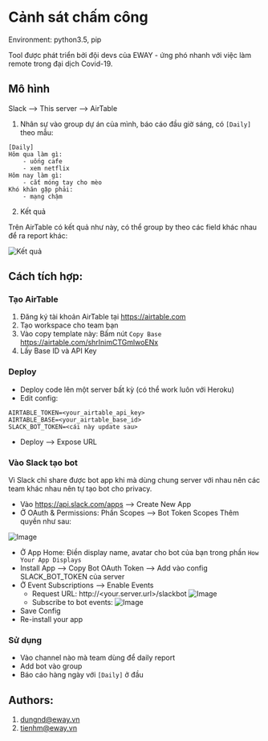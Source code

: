 # Cảnh sát chấm công

Environment: python3.5, pip

Tool được phát triển bởi đội devs của EWAY - ứng phó nhanh với việc làm remote 
trong đại dịch Covid-19.

## Mô hình

Slack --> This server --> AirTable

1. Nhân sự vào group dự án của mình, báo cáo đầu giờ sáng, có `[Daily]` theo mẫu:

```
[Daily]
Hôm qua làm gì:
    - uống cafe
    - xem netflix
Hôm nay làm gì:
    - cắt móng tay cho mèo
Khó khăn gặp phải:
    - mạng chậm
```

2. Kết quả

Trên AirTable có kết quả như này, có thể group by theo các field khác nhau để
ra report khác:

![Kết quả](https://i.imgur.com/LjcbJyi.png)


## Cách tích hợp:

### Tạo AirTable

1. Đăng ký tài khoản AirTable tại https://airtable.com
2. Tạo workspace cho team bạn
3. Vào copy template này: Bấm nút `Copy Base` https://airtable.com/shrInimCTGmlwoENx
4. Lấy Base ID và API Key 

### Deploy

- Deploy code lên một server bất kỳ (có thể work luôn với Heroku)
- Edit config:

```
AIRTABLE_TOKEN=<your_airtable_api_key>
AIRTABLE_BASE=<your_airtable_base_id>
SLACK_BOT_TOKEN=<cái này update sau>
```

- Deploy --> Expose URL

### Vào Slack tạo bot

Vì Slack chỉ share được bot app khi mà dùng chung server với nhau nên các team
khác nhau nên tự tạo bot cho privacy.

- Vào https://api.slack.com/apps --> Create New App
- Ở OAuth & Permissions: Phần Scopes --> Bot Token Scopes
Thêm quyền như sau:

![Image](https://i.imgur.com/UN6PxAS.png)

- Ở App Home: Điền display name, avatar cho bot của bạn trong phần 
`How Your App Displays`
- Install App --> Copy Bot OAuth Token --> Add vào config SLACK_BOT_TOKEN của 
server
- Ở Event Subscriptions --> Enable Events
    - Request URL: http://<your.server.url>/slackbot
    ![Image](https://i.imgur.com/L8vwKxn.png)
    - Subscribe to bot events:
    ![Image](https://i.imgur.com/JVIENFD.png)
- Save Config
- Re-install your app

### Sử dụng

- Vào channel nào mà team dùng để daily report
- Add bot vào group
- Báo cáo hàng ngày với `[Daily]` ở đầu

## Authors:

1. dungnd@eway.vn
2. tienhm@eway.vn
